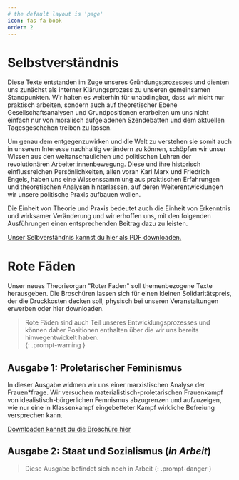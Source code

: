 ```yaml
---
# the default layout is 'page'
icon: fas fa-book
order: 2
---
```



# Selbstverständnis

Diese Texte entstanden im Zuge unseres Gründungsprozesses und dienten uns zunächst als interner Klärungsprozess zu unseren gemeinsamen Standpunkten. Wir halten es weiterhin für unabdingbar, dass wir nicht nur praktisch arbeiten, sondern auch auf theoretischer Ebene Gesellschaftsanalysen und Grundpositionen erarbeiten um uns nicht einfach nur von moralisch aufgeladenen Szendebatten und dem aktuellen Tagesgeschehen treiben zu lassen.

Um genau dem entgegenzuwirken und die Welt zu verstehen sie somit auch in unserem Interesse nachhaltig verändern zu können, schöpfen wir unser Wissen aus den weltanschaulichen und politischen Lehren der revolutionären Arbeiter:innenbewegung. Diese und ihre historisch einflussreichen Persönlichkeiten, allen voran Karl Marx und Friedrich Engels, haben uns eine Wissenssammlung aus praktischen Erfahrungen und theoretischen Analysen hinterlassen, auf deren Weiterentwicklungen wir unsere politische Praxis aufbauen wollen.

Die Einheit von Theorie und Praxis bedeutet auch die Einheit von Erkenntnis und wirksamer Veränderung und wir erhoffen uns, mit den folgenden Ausführungen einen entsprechenden Beitrag dazu zu leisten.

[Unser Selbverständnis kannst du hier als PDF downloaden.](/assets/pdfs/rosa_was_wir_wollen.pdf)

# Rote Fäden

Unser neues Theorieorgan "Roter Faden" soll themenbezogene Texte herausgeben. Die Broschüren lassen sich für einen kleinen Solidaritätspreis, der die Druckkosten decken soll, physisch bei unseren Veranstaltungen erwerben oder hier downloaden.

> Rote Fäden sind auch Teil unseres Entwicklungsprozesses und können daher Positionen enthalten über die wir uns bereits hinwegentwickelt haben.  
{: .prompt-warning }

## Ausgabe 1: Proletarischer Feminismus

In dieser Ausgabe widmen wir uns einer marxistischen Analyse der Frauen*frage. Wir versuchen materialistisch-proletarischen Frauenkampf von idealistisch-bürgerlichen Femnismus abzugrenzen und aufzuzeigen, wie nur eine in Klassenkampf eingebetteter Kampf wirkliche Befreiung versprechen kann.

[Downloaden kannst du die Broschüre hier](/assets/pdfs/roter_faden_nr_1.pdf)




## Ausgabe 2: Staat und Sozialismus (*in Arbeit*)

> Diese Ausgabe befindet sich noch in Arbeit
{: .prompt-danger }






